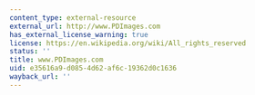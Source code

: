 ```yaml
---
content_type: external-resource
external_url: http://www.PDImages.com
has_external_license_warning: true
license: https://en.wikipedia.org/wiki/All_rights_reserved
status: ''
title: www.PDImages.com
uid: e35616a9-d085-4d62-af6c-19362d0c1636
wayback_url: ''
---
```

